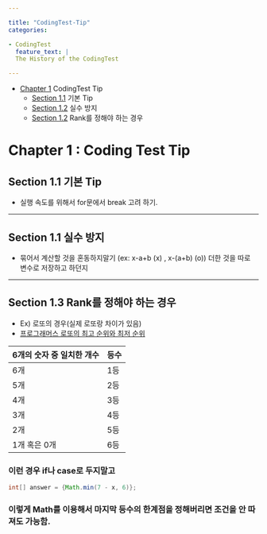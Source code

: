 ```yaml
---

title: "CodingTest-Tip"
categories:

- CodingTest
  feature_text: |
  The History of the CodingTest

---
```


- [Chapter 1](#chapter1) CodingTest Tip
  - [Section 1.1](#section_1_1) 기본 Tip
  - [Section 1.2](#section_1_2) 실수 방지
  - [Section 1.2](#section_1_3) Rank를 정해야 하는 경우

# Chapter 1 <a class="anchor" id="chapter1"></a> : Coding Test Tip

## Section 1.1 <a class="anchor" id="section_1_1"></a> 기본 Tip

- 실행 속도를 위해서 for문에서 break 고려 하기.

---

## Section 1.1 <a class="anchor" id="section_1_1"></a> 실수 방지

- 묶어서 계산할 것을 혼동하지말기 (ex: x-a+b (x) , x-(a+b) (o)) 더한 것을 따로 변수로 저장하고 하던지

---

## Section 1.3 <a class="anchor" id="section_1_3"></a> Rank를 정해야 하는 경우

- Ex) 로또의 경우(실제 로또랑 차이가 있음)
- [프로그래머스 로또의 최고 순위와 최저 순위](https://programmers.co.kr/learn/courses/30/lessons/77484)

| 6개의 숫자 중 일치한 개수 | 등수 |
| ------------------------- | ---- |
| 6개                       | 1등  |
| 5개                       | 2등  |
| 4개                       | 3등  |
| 3개                       | 4등  |
| 2개                       | 5등  |
| 1개 혹은 0개              | 6등  |

### 이런 경우 if나 case로 두지말고

```java
int[] answer = {Math.min(7 - x, 6)};
```

### 이렇게 Math를 이용해서 마지막 등수의 한계점을 정해버리면 조건을 안 따져도 가능함.
